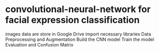 # convolutional-neural-network for facial expression classification
images data are store in Google Drive
import necessary libraries
Data Preprocessing and Augmentation
Build the CNN model
Train the model
Evaluation and Confusion Matrix
